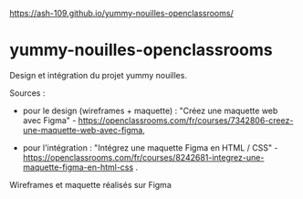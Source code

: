 
https://ash-109.github.io/yummy-nouilles-openclassrooms/

# yummy-nouilles-openclassrooms
Design et intégration du projet yummy nouilles.

Sources :

- pour le design (wireframes + maquette) : 
"Créez une maquette web avec Figma" - https://openclassrooms.com/fr/courses/7342806-creez-une-maquette-web-avec-figma,

- pour l'intégration : "Intégrez une maquette Figma en HTML / CSS" - https://openclassrooms.com/fr/courses/8242681-integrez-une-maquette-figma-en-html-css .


Wireframes et maquette réalisés sur Figma
